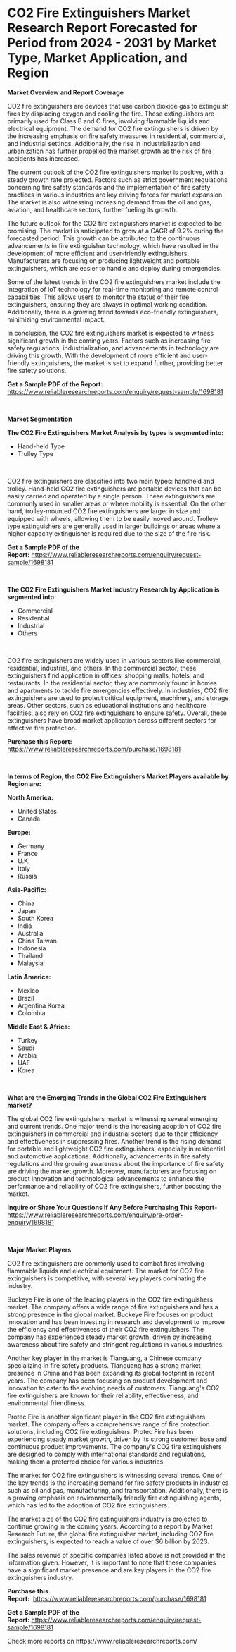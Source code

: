 <p><h1>CO2 Fire Extinguishers Market Research Report Forecasted for Period from 2024 -  2031 by Market Type, Market Application, and Region</h1></p><p><strong>Market Overview and Report Coverage</strong></p>
<p><p>CO2 fire extinguishers are devices that use carbon dioxide gas to extinguish fires by displacing oxygen and cooling the fire. These extinguishers are primarily used for Class B and C fires, involving flammable liquids and electrical equipment. The demand for CO2 fire extinguishers is driven by the increasing emphasis on fire safety measures in residential, commercial, and industrial settings. Additionally, the rise in industrialization and urbanization has further propelled the market growth as the risk of fire accidents has increased.</p><p>The current outlook of the CO2 fire extinguishers market is positive, with a steady growth rate projected. Factors such as strict government regulations concerning fire safety standards and the implementation of fire safety practices in various industries are key driving forces for market expansion. The market is also witnessing increasing demand from the oil and gas, aviation, and healthcare sectors, further fueling its growth.</p><p>The future outlook for the CO2 fire extinguishers market is expected to be promising. The market is anticipated to grow at a CAGR of 9.2% during the forecasted period. This growth can be attributed to the continuous advancements in fire extinguisher technology, which have resulted in the development of more efficient and user-friendly extinguishers. Manufacturers are focusing on producing lightweight and portable extinguishers, which are easier to handle and deploy during emergencies.</p><p>Some of the latest trends in the CO2 fire extinguishers market include the integration of IoT technology for real-time monitoring and remote control capabilities. This allows users to monitor the status of their fire extinguishers, ensuring they are always in optimal working condition. Additionally, there is a growing trend towards eco-friendly extinguishers, minimizing environmental impact.</p><p>In conclusion, the CO2 fire extinguishers market is expected to witness significant growth in the coming years. Factors such as increasing fire safety regulations, industrialization, and advancements in technology are driving this growth. With the development of more efficient and user-friendly extinguishers, the market is set to expand further, providing better fire safety solutions.</p></p>
<p><strong>Get a Sample PDF of the Report:</strong> <a href="https://www.reliableresearchreports.com/enquiry/request-sample/1698181">https://www.reliableresearchreports.com/enquiry/request-sample/1698181</a></p>
<p>&nbsp;</p>
<p><strong>Market Segmentation</strong></p>
<p><strong>The CO2 Fire Extinguishers Market Analysis by types is segmented into:</strong></p>
<p><ul><li>Hand-held Type</li><li>Trolley Type</li></ul></p>
<p>&nbsp;</p>
<p><p>CO2 fire extinguishers are classified into two main types: handheld and trolley. Hand-held CO2 fire extinguishers are portable devices that can be easily carried and operated by a single person. These extinguishers are commonly used in smaller areas or where mobility is essential. On the other hand, trolley-mounted CO2 fire extinguishers are larger in size and equipped with wheels, allowing them to be easily moved around. Trolley-type extinguishers are generally used in larger buildings or areas where a higher capacity extinguisher is required due to the size of the fire risk.</p></p>
<p><strong>Get a Sample PDF of the Report:</strong>&nbsp;<a href="https://www.reliableresearchreports.com/enquiry/request-sample/1698181">https://www.reliableresearchreports.com/enquiry/request-sample/1698181</a></p>
<p>&nbsp;</p>
<p><strong>The CO2 Fire Extinguishers Market Industry Research by Application is segmented into:</strong></p>
<p><ul><li>Commercial</li><li>Residential</li><li>Industrial</li><li>Others</li></ul></p>
<p>&nbsp;</p>
<p><p>CO2 fire extinguishers are widely used in various sectors like commercial, residential, industrial, and others. In the commercial sector, these extinguishers find application in offices, shopping malls, hotels, and restaurants. In the residential sector, they are commonly found in homes and apartments to tackle fire emergencies effectively. In industries, CO2 fire extinguishers are used to protect critical equipment, machinery, and storage areas. Other sectors, such as educational institutions and healthcare facilities, also rely on CO2 fire extinguishers to ensure safety. Overall, these extinguishers have broad market application across different sectors for effective fire protection.</p></p>
<p><strong>Purchase this Report:</strong>&nbsp; <a href="https://www.reliableresearchreports.com/purchase/1698181">https://www.reliableresearchreports.com/purchase/1698181</a></p>
<p>&nbsp;</p>
<p><strong>In terms of Region, the CO2 Fire Extinguishers Market Players available by Region are:</strong></p>
<p>
    <p> <strong> North America: </strong>
        <ul>
            <li>United States</li>
            <li>Canada</li>
        </ul>
        </p> 
    <p> <strong> Europe: </strong>
        <ul>
            <li>Germany</li>
            <li>France</li>
            <li>U.K.</li>
            <li>Italy</li>
            <li>Russia</li>
        </ul>
        </p> 
    <p> <strong> Asia-Pacific: </strong>
        <ul>
            <li>China</li>
            <li>Japan</li>
            <li>South Korea</li>
            <li>India</li>
            <li>Australia</li>
            <li>China Taiwan</li>
            <li>Indonesia</li>
            <li>Thailand</li>
            <li>Malaysia</li>
        </ul>
        </p> 
    <p> <strong> Latin America: </strong>
        <ul>
            <li>Mexico</li>
            <li>Brazil</li>
            <li>Argentina Korea</li>
            <li>Colombia</li>
        </ul>
        </p> 
    <p> <strong> Middle East & Africa: </strong>
        <ul>
            <li>Turkey</li>
            <li>Saudi</li>
            <li>Arabia</li>
            <li>UAE</li>
            <li>Korea</li>
        </ul>
    </p>
    </p>
<p>&nbsp;</p>
<p><strong>What are the Emerging Trends in the Global CO2 Fire Extinguishers market?</strong></p>
<p><p>The global CO2 fire extinguishers market is witnessing several emerging and current trends. One major trend is the increasing adoption of CO2 fire extinguishers in commercial and industrial sectors due to their efficiency and effectiveness in suppressing fires. Another trend is the rising demand for portable and lightweight CO2 fire extinguishers, especially in residential and automotive applications. Additionally, advancements in fire safety regulations and the growing awareness about the importance of fire safety are driving the market growth. Moreover, manufacturers are focusing on product innovation and technological advancements to enhance the performance and reliability of CO2 fire extinguishers, further boosting the market.</p></p>
<p><strong>Inquire or Share Your Questions If Any Before Purchasing This Report</strong>- <a href="https://www.reliableresearchreports.com/enquiry/pre-order-enquiry/1698181">https://www.reliableresearchreports.com/enquiry/pre-order-enquiry/1698181</a></p>
<p>&nbsp;</p>
<p><strong>Major Market Players</strong></p>
<p><p>CO2 fire extinguishers are commonly used to combat fires involving flammable liquids and electrical equipment. The market for CO2 fire extinguishers is competitive, with several key players dominating the industry. </p><p>Buckeye Fire is one of the leading players in the CO2 fire extinguishers market. The company offers a wide range of fire extinguishers and has a strong presence in the global market. Buckeye Fire focuses on product innovation and has been investing in research and development to improve the efficiency and effectiveness of their CO2 fire extinguishers. The company has experienced steady market growth, driven by increasing awareness about fire safety and stringent regulations in various industries. </p><p>Another key player in the market is Tianguang, a Chinese company specializing in fire safety products. Tianguang has a strong market presence in China and has been expanding its global footprint in recent years. The company has been focusing on product development and innovation to cater to the evolving needs of customers. Tianguang's CO2 fire extinguishers are known for their reliability, effectiveness, and environmental friendliness. </p><p>Protec Fire is another significant player in the CO2 fire extinguishers market. The company offers a comprehensive range of fire protection solutions, including CO2 fire extinguishers. Protec Fire has been experiencing steady market growth, driven by its strong customer base and continuous product improvements. The company's CO2 fire extinguishers are designed to comply with international standards and regulations, making them a preferred choice for various industries. </p><p>The market for CO2 fire extinguishers is witnessing several trends. One of the key trends is the increasing demand for fire safety products in industries such as oil and gas, manufacturing, and transportation. Additionally, there is a growing emphasis on environmentally friendly fire extinguishing agents, which has led to the adoption of CO2 fire extinguishers.</p><p>The market size of the CO2 fire extinguishers industry is projected to continue growing in the coming years. According to a report by Market Research Future, the global fire extinguisher market, including CO2 fire extinguishers, is expected to reach a value of over $6 billion by 2023. </p><p>The sales revenue of specific companies listed above is not provided in the information given. However, it is important to note that these companies have a significant market presence and are key players in the CO2 fire extinguishers industry.</p></p>
<p><strong>Purchase this Report:</strong>&nbsp;&nbsp;<a href="https://www.reliableresearchreports.com/purchase/1698181">https://www.reliableresearchreports.com/purchase/1698181</a></p>
<p></p>
<p><strong>Get a Sample PDF of the Report:</strong>&nbsp;<a href="https://www.reliableresearchreports.com/enquiry/request-sample/1698181">https://www.reliableresearchreports.com/enquiry/request-sample/1698181</a></p>
<p>Check more reports on https://www.reliableresearchreports.com/</p>